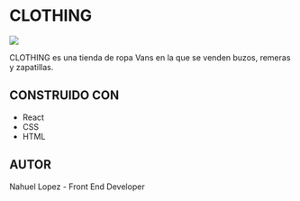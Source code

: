 # CLOTHING
  <img src="https://firebasestorage.googleapis.com/v0/b/clothing-reactcoder.appspot.com/o/Captura%20de%20pantalla%202022-12-08%20222036.png?alt=media&token=ec75fcc8-4885-40ad-8e90-5cb542559c5e" />
  
CLOTHING es una tienda de ropa Vans en la que se venden buzos, remeras y zapatillas.
## CONSTRUIDO CON
- React
- CSS
- HTML
## AUTOR
Nahuel Lopez - Front End Developer